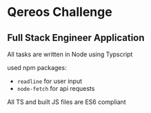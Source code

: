 # Qereos Challenge 
## Full Stack Engineer Application

All tasks are written in Node using Typscript

used npm packages:
- `readline` for user input
- `node-fetch` for api requests

All TS and built JS files are ES6 compliant
